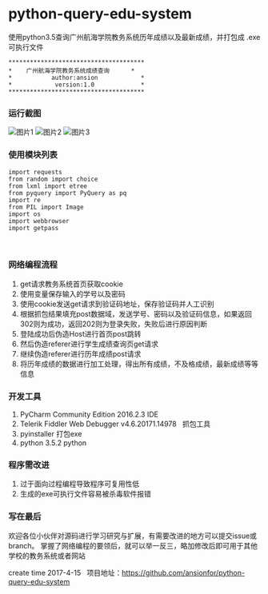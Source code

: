 # python-query-edu-system
使用python3.5查询广州航海学院教务系统历年成绩以及最新成绩，并打包成 .exe可执行文件

    **************************************
    *    广州航海学院教务系统成绩查询      *
    *           author:ansion            *
    *            version:1.0             *
    **************************************

### 运行截图
![图片1](http://pic.027cgb.cn/20170412/20174155971318889625.png "title")
![图片2](http://pic.027cgb.cn/20170412/20174158001431286300.png "title")
![图片3](http://pic.027cgb.cn/20170412/2017415644361089943.png "title")

### 使用模块列表
      
    import requests
    from random import choice
    from lxml import etree
    from pyquery import PyQuery as pq
    import re
    from PIL import Image
    import os
    import webbrowser
    import getpass
 
### 网络编程流程
1. get请求教务系统首页获取cookie
2. 使用变量保存输入的学号以及密码
3. 使用cookie发送get请求到验证码地址，保存验证码并人工识别
4. 根据抓包结果填充post数据域，发送学号、密码以及验证码信息，如果返回302则为成功，返回202则为登录失败，失败后进行原因判断
5. 登陆成功后伪造Host进行首页post跳转
6. 然后伪造referer进行学生成绩查询页get请求
7. 继续伪造referer进行历年成绩post请求
8. 将历年成绩的数据进行加工处理，得出所有成绩，不及格成绩，最新成绩等等信息

### 开发工具
1. PyCharm Community Edition 2016.2.3              IDE
2. Telerik Fiddler Web Debugger v4.6.20171.14978   抓包工具
3. pyinstaller                                     打包exe
4. python 3.5.2                                    python 

### 程序需改进
1. 过于面向过程编程导致程序可复用性低
2. 生成的exe可执行文件容易被杀毒软件报错

### 写在最后
欢迎各位小伙伴对源码进行学习研究与扩展，有需要改进的地方可以提交issue或branch。
掌握了网络编程的要领后，就可以举一反三，略加修改后即可用于其他学校的教务系统或者网站

create time 2017-4-15  
项目地址：https://github.com/ansionfor/python-query-edu-system
